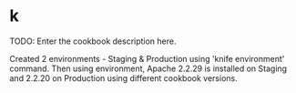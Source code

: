 # k

TODO: Enter the cookbook description here.


Created 2 environments - Staging & Production using 'knife environment' command. 
Then using environment, Apache 2.2.29 is installed on Staging and 2.2.20 on Production using different cookbook versions.
